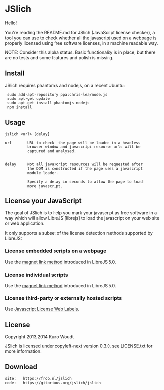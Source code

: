 
JSlich
======

Hello!

You're reading the README.md for JSlich (JavaScript license checker),
a tool you can use to check whether all the javascript used on a
webpage is properly licensed using free software licenses, in a
machine readable way.

NOTE: Consider this alpha status.  Basic functionality is in place,
but there are no tests and some features and polish is missing.


Install
-------

JSlich requires phantomjs and nodejs, on a recent Ubuntu:

     sudo add-apt-repository ppa:chris-lea/node.js
     sudo apt-get update
     sudo apt-get install phantomjs nodejs
     npm install


Usage
-----


    jslich <url> [delay]

    url       URL to check, the page will be loaded in a headless
              browser window and javascript resource urls will be
              captured and analysed.


    delay     Not all javascript resources will be requested after
              the DOM is constructed if the page uses a javascript
              module loader.

              Specify a delay in seconds to allow the page to load
              more javascript.



License your JavaScript
-----------------------

The goal of JSlich is to help you mark your javascript as free
software in a way which will allow LibreJS [librejs] to load the
javascript on your web site or web application.

It only supports a subset of the license detection methods supported
by LibreJS:

### License embedded scripts on a webpage

Use the [magnet link method][magnet] introduced in LibreJS 5.0.

### License individual scripts

Use the [magnet link method][magnet] introduced in LibreJS 5.0.

### License third-party or externally hosted scripts

Use [Javascript License Web Labels][weblabels].

[magnet]: https://www.gnu.org/software/librejs/free-your-javascript.html#magnet-link-license
[weblabels]: https://www.gnu.org/licenses/javascript-labels.html



License
-------

Copyright 2013,2014  Kuno Woudt

JSlich is licensed under copyleft-next version 0.3.0, see
LICENSE.txt for more information.


Download
--------

    site:   https://frob.nl/jslich
    code:   https://gitorious.org/jslich/jslich
